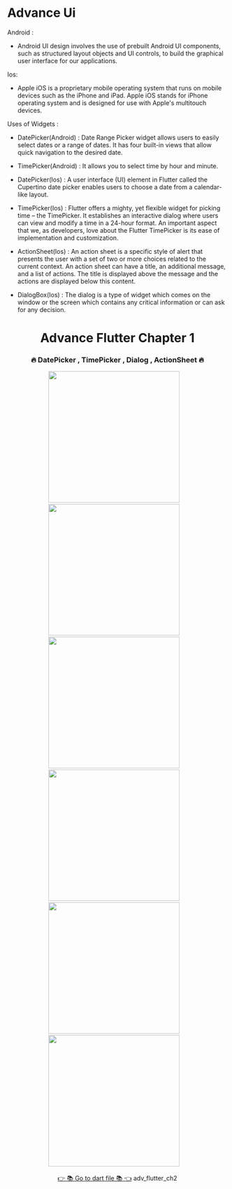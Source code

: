 
# Advance Ui

Android :

- Android UI design involves the use of prebuilt Android UI components, such as structured layout objects and UI controls, to build the graphical user interface for our applications.

Ios:

- Apple iOS is a proprietary mobile operating system that runs on mobile devices such as the iPhone and iPad. Apple iOS stands for iPhone operating system and is designed for use with Apple's multitouch devices.

Uses of Widgets : 

- DatePicker(Android) :  Date Range Picker widget allows users to easily select dates or a range of dates. It has four built-in views that allow quick navigation to the desired date.

- TimePicker(Android) :  It allows you to select time by hour and minute.

- DatePicker(Ios) : A user interface (UI) element in Flutter called the Cupertino date picker enables users to choose a date from a calendar-like layout.

- TimePicker(Ios) : Flutter offers a mighty, yet flexible widget for picking time – the TimePicker. It establishes an interactive dialog where users can view and modify a time in a 24-hour format. An important aspect that we, as developers, love about the Flutter TimePicker is its ease of implementation and customization.

- ActionSheet(Ios) : An action sheet is a specific style of alert that presents the user with a set of two or more choices related to the current context. An action sheet can have a title, an additional message, and a list of actions. The title is displayed above the message and the actions are displayed below this content.

- DialogBox(Ios) : The dialog is a type of widget which comes on the window or the screen which contains any critical information or can ask for any decision.


<h1 align="center">Advance Flutter Chapter 1</h1>

<h3 align="center">🔥 DatePicker , TimePicker , Dialog , ActionSheet 🔥</h3>
<p align="center">
  <img src='https://github.com/AnjaliPurohit2811/adv_flutter_ch2/assets/143180602/61df22c8-aabb-476c-86fe-6cfa8f816db4' width = 300>&nbsp;&nbsp;&nbsp;&nbsp;
  <img src='https://github.com/AnjaliPurohit2811/adv_flutter_ch2/assets/143180602/36f37a6f-be85-40f2-a62d-1ce276785702' width = 300>&nbsp;&nbsp;&nbsp;&nbsp;
  <img src='https://github.com/AnjaliPurohit2811/adv_flutter_ch2/assets/143180602/ba32058b-e343-4d84-b62b-034030f571b0' width = 300>&nbsp;&nbsp;&nbsp;&nbsp;
  <img src='https://github.com/AnjaliPurohit2811/adv_flutter_ch2/assets/143180602/ee98b83d-5884-4465-ba9e-7f127797758d' width = 300>&nbsp;&nbsp;&nbsp;&nbsp;
  <img src='https://github.com/AnjaliPurohit2811/adv_flutter_ch2/assets/143180602/6481fbf2-1d36-4723-90d3-83304691f5fd' width = 300>&nbsp;&nbsp;&nbsp;&nbsp;
  <img src='https://github.com/AnjaliPurohit2811/adv_flutter_ch2/assets/143180602/e4bf4740-dcde-481d-8f62-1006c5a73490' width = 300>&nbsp;&nbsp;&nbsp;&nbsp;


  <div align="center">
    <a href="https://github.com/AnjaliPurohit2811/adv_flutter_ch2">👉 📚 Go to dart file 📚 👈</a>
    adv_flutter_ch2



